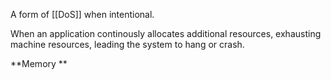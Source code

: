 A form of  [[DoS]] when intentional.

When an application continously allocates additional resources, exhausting machine resources, leading the system to hang or crash.


**Memory **
